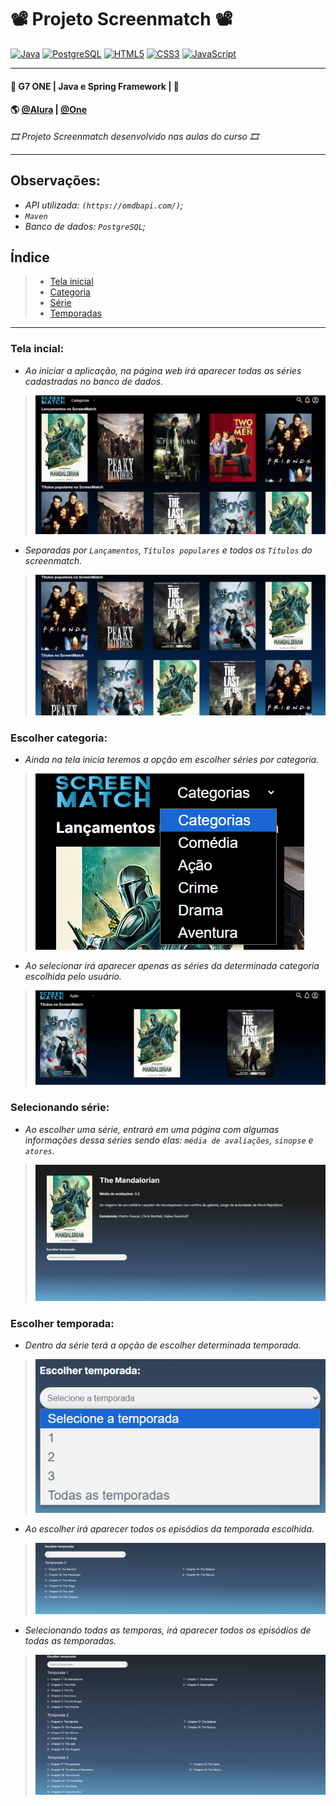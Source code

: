# 📽️ Projeto Screenmatch 📽️


[![Java](https://img.shields.io/badge/Java-ED8B00?style=for-the-badge&logo=openjdk&logoColor=white)]()
[![PostgreSQL](https://img.shields.io/badge/PostgreSQL-316192?style=for-the-badge&logo=postgresql&logoColor=white)]()
[![HTML5](https://img.shields.io/badge/HTML5-E34F26?style=for-the-badge&logo=html5&logoColor=white)]()
[![CSS3](https://img.shields.io/badge/CSS3-1572B6?style=for-the-badge&logo=css3&logoColor=white)]()
[![JavaScript](https://img.shields.io/badge/JavaScript-F7DF1E?style=for-the-badge&logo=javascript&logoColor=black)]()

---
#### 🚩 G7 ONE | Java e Spring Framework | 🚩
#### 🌎 [@Alura](https://www.alura.com.br/) | [@One](https://www.oracle.com/br/)<br>

*🎞️️ Projeto Screenmatch desenvolvido nas aulas do curso 🎞️️*

---
## Observações:

- _API utilizada: `(https://omdbapi.com/)`;_
- _`Maven`_
- _Banco de dados: `PostgreSQL`;_

## Índice

> -  [Tela inicial](#tela-incial)
> -  [Categoria](#escolher-categoria)
> -  [Série](#selecionando-série)
> -  [Temporadas](#escolher-temporada)

---
### Tela incial:

- _Ao iniciar a aplicação, na página web irá aparecer todas as séries cadastradas no banco de dados._

> <img src="src/assets/telaInicial.png">

- _Separadas por `Lançamentos`, `Títulos populares` e todos os `Títulos` do screenmatch._

> <img src="src/assets/telaInicial2.png">

### Escolher categoria:

- _Ainda na tela inicia teremos a opção em escolher séries por categoria._

> <img src="src/assets/categorias.png">

- _Ao selecionar irá aparecer apenas as séries da determinada categoria escolhida pelo usuário._

> <img src="src/assets/categoriaSelecionada.png">

### Selecionando série:

- _Ao escolher uma série, entrará em uma página com algumas informações dessa séries sendo elas: `média de avaliações`, `sinopse` e `atores`._

> <img src="src/assets/serieSelecionada.png">

### Escolher temporada:

- _Dentro da série terá a opção de escolher determinada temporada._

> <img src="src/assets/escolherTemporada.png">

- _Ao escolher irá aparecer todos os episódios da temporada escolhida._

> <img src="src/assets/temporadaEscolhida.png">

- _Selecionando todas as temporas, irá aparecer todos os episódios de todas as temporadas._

> <img src="src/assets/todasTemporadas.png">